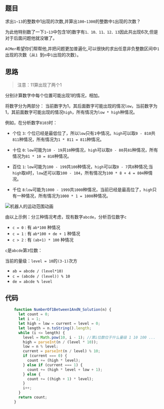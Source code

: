 ## 题目

求出`1~13`的整数中1出现的次数,并算出`100~1300`的整数中`1`出现的次数？

为此他特别数了一下`1~13`中包含1的数字有`1、10、11、12、13`因此共出现6次,但是对于后面问题他就没辙了。

`ACMer`希望你们帮帮他,并把问题更加普遍化,可以很快的求出任意非负整数区间中`1`出现的次数（从`1 `到` n `中`1`出现的次数）。

## 思路

> 注意：11算出现了两个1

分别计算数字中每个位置可能出现1的情况，相加。

将数字分为两部分： 当前数字为1，其后面数字可能出现的情况`low`，当前数字为1，其前面数字可能出现的情况`high`，所有情况为`low * high`种情况。

例如，在分析数字`8103`时：

- 个位 `3`: 个位已经是最低位了，所以`low`只有`1`中情况。`high`可以取`0 - 810`共`811`种情况，所有情况为`1 * 811 = 811`种情况。


- 十位 `0`: `low`可能为`10 - 19`共`10`种情况，`high`可以取`0 - 80`共`81`种情况，所有情况为`81 * 10 = 810`种情况。

- 百位 `1`: `low`可能为`100 - 199`共`100`种情况，`high`可以取`0 - 7`共`8`种情况;当`high`取`8`时，`low`还可以取`100 - 104`，所有情况为`100 * 8 + 4 = 804`种情况。

- 千位 `8`:`low`可能为`1000 - 1999`共`1000`种情况，当前已经是最高位了，`high`只有一种情况，所有情况为`1000 * 1 = 1000`种情况。

![机器人的运动范围动画](../../dist/img/整数中1出现的次数.png)

由以上示例：分三种情况考虑，现有数字`abcde`，分析百位数字`c`

- `c = 0` : 有 `ab*100` 种情况
- `c = 1` : 有 `ab*100 + de + 1` 种情况
- `c > 2` : 有 `(ab+1) * 100` 种情况

`c`是`abcde`第`3`位数：

当前的量级：`level = 10`的`(3-1)`次方

- `ab = abcde / (level*10)`
- `c = (abcde / (level)) % 10`
- `de = abcde % level`


## 代码


```js
    function NumberOf1Between1AndN_Solution(n) {
      let count = 0;
      let i = 1;
      let high = low = current = level = 0;
      let length = n.toString().length;
      while (i <= length) {
        level = Math.pow(10, i - 1); //第i位数位于什么量级 1 10 100 ...
        high = parseInt(n / (level * 10));
        low = n % level;
        current = parseInt(n / level) % 10;
        if (current === 0) {
          count += (high * level);
        } else if (current === 1) {
          count += (high * level + low + 1);
        } else {
          count += ((high + 1) * level);
        }
        i++;
      }
      return count;
    }
```
